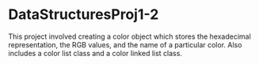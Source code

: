 # DataStructuresProj1-2
This project involved creating a color object which stores the hexadecimal representation, the RGB values, and the name of a particular color. Also includes a color list class and a color linked list class.
